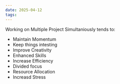 ```yaml
---
date: 2025-04-12
tags:
---
```

Working on Multiple Project Simultaniously tends to:
- Maintain Momentum
- Keep things intesting
- Improve Creativity
- Enhanced Skills
- Increase Efficiency
- Divided focus
- Resource Allocation
- Increasd Stress